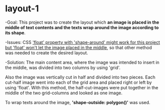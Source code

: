 # layout-1

-Goal:
This project was to create the layout which **an image is placed in the middle of text contents and the texts wrap around the image according to its shape**.

-Issues:
CSS <u>'float' property with 'shape-around' might work for this project but 'float' won't let the image placed in the middle</u>, so that other method was needed to create the desired layout.

-Solution:
The main content area, where the image was intended to insert in the middle, was divided into two columns by using 'grid'.

 Also the image was vertically cut in half and divided into two pieces. Each cut-half image went into each of the grid area and placed right or left by using 'float'. With this method, the half-cut-images were put together in the middle of the two grid-columns and looked as one image.

 To wrap texts around the image, **'shape-outside: polygon()'** was used.

 



